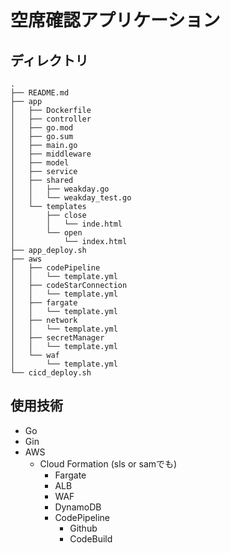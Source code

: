 # 空席確認アプリケーション

## ディレクトリ
```
.
├── README.md
├── app
│   ├── Dockerfile
│   ├── controller
│   ├── go.mod
│   ├── go.sum
│   ├── main.go
│   ├── middleware
│   ├── model
│   ├── service
│   ├── shared
│   │   ├── weakday.go
│   │   └── weakday_test.go
│   └── templates
│       ├── close
│       │   └── inde.html
│       └── open
│           └── index.html
├── app_deploy.sh
├── aws
│   ├── codePipeline
│   │   └── template.yml
│   ├── codeStarConnection
│   │   └── template.yml
│   ├── fargate
│   │   └── template.yml
│   ├── network
│   │   └── template.yml
│   ├── secretManager
│   │   └── template.yml
│   └── waf
│       └── template.yml
└── cicd_deploy.sh
```

## 使用技術
- Go
- Gin
- AWS
  - Cloud Formation (sls or samでも)
    - Fargate
    - ALB
    - WAF
    - DynamoDB
    - CodePipeline
      - Github
      - CodeBuild
